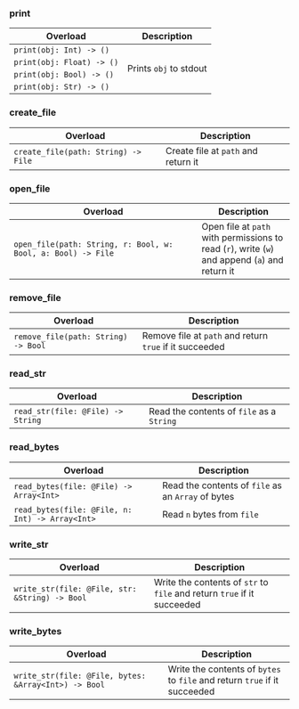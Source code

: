 <link rel="stylesheet" href="../../../../css/reference.css">

### print

<table>
    <thead>
        <tr>
            <th>Overload</th>
            <th>Description</th>
        </tr>
    </thead>
    <tbody>
        <tr>
            <td rowspan="1"> <code>print(obj: Int) -> ()</code> </td>
            <td rowspan="4">
                Prints <code>obj</code> to stdout
            </td>
        </tr>
        <tr>
            <td rowspan="1"> <code>print(obj: Float) -> ()</code> </td>
        </tr>
        <tr>
            <td rowspan="1"> <code>print(obj: Bool) -> ()</code> </td>
        </tr>
        <tr>
            <td rowspan="1"> <code>print(obj: Str) -> ()</code> </td>
        </tr>
    </tbody>
</table>

### create_file

<table>
    <thead>
        <tr>
            <th>Overload</th>
            <th>Description</th>
        </tr>
    </thead>
    <tbody>
        <tr>
            <td rowspan="1"> <code>create_file(path: String) -> File</code> </td>
            <td rowspan="1">
                Create file at <code>path</code> and return it
            </td>
        </tr>
    </tbody>
</table>

### open_file

<table>
    <thead>
        <tr>
            <th>Overload</th>
            <th>Description</th>
        </tr>
    </thead>
    <tbody>
        <tr>
            <td rowspan="1"> <code>open_file(path: String, r: Bool, w: Bool, a: Bool) -> File</code> </td>
            <td rowspan="1" style="width: 33%;">
                Open file at <code>path</code> with permissions to read (<code>r</code>), write (<code>w</code>) and append (<code>a</code>) and return it
            </td>
        </tr>
    </tbody>
</table>

### remove_file

<table>
    <thead>
        <tr>
            <th>Overload</th>
            <th>Description</th>
        </tr>
    </thead>
    <tbody>
        <tr>
            <td rowspan="1"> <code>remove_file(path: String) -> Bool</code> </td>
            <td rowspan="1">
                Remove file at <code>path</code> and return <code>true</code> if it succeeded
            </td>
        </tr>
    </tbody>
</table>

### read_str

<table>
    <thead>
        <tr>
            <th>Overload</th>
            <th>Description</th>
        </tr>
    </thead>
    <tbody>
        <tr>
            <td rowspan="1"> <code>read_str(file: @File) -> String</code> </td>
            <td rowspan="1">
                Read the contents of <code>file</code> as a <code>String</code>
            </td>
        </tr>
    </tbody>
</table>

### read_bytes

<table>
    <thead>
        <tr>
            <th>Overload</th>
            <th>Description</th>
        </tr>
    </thead>
    <tbody>
        <tr>
            <td rowspan="1"> <code>read_bytes(file: @File) -> Array&lt;Int></code> </td>
            <td rowspan="1">
                Read the contents of <code>file</code> as an <code>Array</code> of bytes
            </td>
        </tr>
        <tr>
            <td rowspan="1"> <code>read_bytes(file: @File, n: Int) -> Array&lt;Int></code> </td>
            <td rowspan="1">
                Read <code>n</code> bytes from <code>file</code>
            </td>
        </tr>
    </tbody>
</table>

### write_str

<table>
    <thead>
        <tr>
            <th>Overload</th>
            <th>Description</th>
        </tr>
    </thead>
    <tbody>
        <tr>
            <td rowspan="1"> <code>write_str(file: @File, str: &String) -> Bool</code> </td>
            <td rowspan="1" style="width: 50%;">
                Write the contents of <code>str</code> to <code>file</code> and return <code>true</code> if it succeeded
            </td>
        </tr>
    </tbody>
</table>

### write_bytes

<table>
    <thead>
        <tr>
            <th>Overload</th>
            <th>Description</th>
        </tr>
    </thead>
    <tbody>
        <tr>
            <td rowspan="1"> <code>write_str(file: @File, bytes: &Array&lt;Int>) -> Bool</code> </td>
            <td rowspan="1" style="width: 45%;">
                Write the contents of <code>bytes</code> to <code>file</code> and return <code>true</code> if it succeeded
            </td>
        </tr>
    </tbody>
</table>